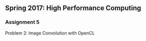 ## Spring 2017: High Performance Computing 

### Assignment 5 

Problem 2: Image Convolution with OpenCL



